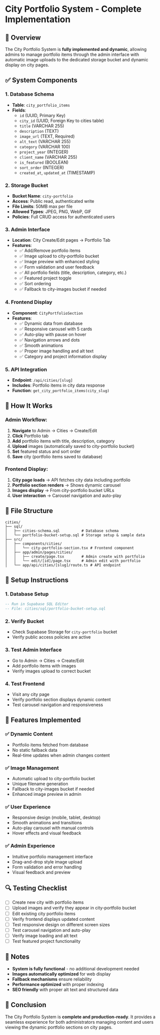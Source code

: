 # City Portfolio System - Complete Implementation

## 🎯 Overview

The City Portfolio System is **fully implemented and dynamic**, allowing admins to manage portfolio items through the admin interface with automatic image uploads to the dedicated storage bucket and dynamic display on city pages.

## ✅ System Components

### 1. **Database Schema**
- **Table**: `city_portfolio_items`
- **Fields**: 
  - `id` (UUID, Primary Key)
  - `city_id` (UUID, Foreign Key to cities table)
  - `title` (VARCHAR 255)
  - `description` (TEXT)
  - `image_url` (TEXT, Required)
  - `alt_text` (VARCHAR 255)
  - `category` (VARCHAR 100)
  - `project_year` (INTEGER)
  - `client_name` (VARCHAR 255)
  - `is_featured` (BOOLEAN)
  - `sort_order` (INTEGER)
  - `created_at`, `updated_at` (TIMESTAMP)

### 2. **Storage Bucket**
- **Bucket Name**: `city-portfolio`
- **Access**: Public read, authenticated write
- **File Limits**: 50MB max per file
- **Allowed Types**: JPEG, PNG, WebP, GIF
- **Policies**: Full CRUD access for authenticated users

### 3. **Admin Interface**
- **Location**: City Create/Edit pages → Portfolio Tab
- **Features**:
  - ✅ Add/Remove portfolio items
  - ✅ Image upload to city-portfolio bucket
  - ✅ Image preview with enhanced styling
  - ✅ Form validation and user feedback
  - ✅ All portfolio fields (title, description, category, etc.)
  - ✅ Featured project toggle
  - ✅ Sort ordering
  - ✅ Fallback to city-images bucket if needed

### 4. **Frontend Display**
- **Component**: `CityPortfolioSection`
- **Features**:
  - ✅ Dynamic data from database
  - ✅ Responsive carousel with 5 cards
  - ✅ Auto-play with pause on hover
  - ✅ Navigation arrows and dots
  - ✅ Smooth animations
  - ✅ Proper image handling and alt text
  - ✅ Category and project information display

### 5. **API Integration**
- **Endpoint**: `/api/cities/[slug]`
- **Includes**: Portfolio items in city data response
- **Function**: `get_city_portfolio_items(city_slug)`

## 🔧 How It Works

### Admin Workflow:
1. **Navigate** to Admin → Cities → Create/Edit
2. **Click** Portfolio tab
3. **Add** portfolio items with title, description, category
4. **Upload** images (automatically saved to city-portfolio bucket)
5. **Set** featured status and sort order
6. **Save** city (portfolio items saved to database)

### Frontend Display:
1. **City page loads** → API fetches city data including portfolio
2. **Portfolio section renders** → Shows dynamic carousel
3. **Images display** → From city-portfolio bucket URLs
4. **User interaction** → Carousel navigation and auto-play

## 📁 File Structure

```
cities/
├── sql/
│   ├── cities-schema.sql          # Database schema
│   └── portfolio-bucket-setup.sql # Storage setup & sample data
├── src/
│   ├── components/cities/
│   │   └── city-portfolio-section.tsx # Frontend component
│   ├── app/admin/pages/cities/
│   │   ├── create/page.tsx        # Admin create with portfolio
│   │   └── edit/[id]/page.tsx     # Admin edit with portfolio
│   └── app/api/cities/[slug]/route.ts # API endpoint
```

## 🚀 Setup Instructions

### 1. Database Setup
```sql
-- Run in Supabase SQL Editor
-- File: cities/sql/portfolio-bucket-setup.sql
```

### 2. Verify Bucket
- Check Supabase Storage for `city-portfolio` bucket
- Verify public access policies are active

### 3. Test Admin Interface
- Go to Admin → Cities → Create/Edit
- Add portfolio items with images
- Verify images upload to correct bucket

### 4. Test Frontend
- Visit any city page
- Verify portfolio section displays dynamic content
- Test carousel navigation and responsiveness

## 🎨 Features Implemented

### ✅ **Dynamic Content**
- Portfolio items fetched from database
- No static fallback data
- Real-time updates when admin changes content

### ✅ **Image Management**
- Automatic upload to city-portfolio bucket
- Unique filename generation
- Fallback to city-images bucket if needed
- Enhanced image preview in admin

### ✅ **User Experience**
- Responsive design (mobile, tablet, desktop)
- Smooth animations and transitions
- Auto-play carousel with manual controls
- Hover effects and visual feedback

### ✅ **Admin Experience**
- Intuitive portfolio management interface
- Drag-and-drop style image upload
- Form validation and error handling
- Visual feedback and preview

## 🔍 Testing Checklist

- [ ] Create new city with portfolio items
- [ ] Upload images and verify they appear in city-portfolio bucket
- [ ] Edit existing city portfolio items
- [ ] Verify frontend displays updated content
- [ ] Test responsive design on different screen sizes
- [ ] Test carousel navigation and auto-play
- [ ] Verify image loading and alt text
- [ ] Test featured project functionality

## 📝 Notes

- **System is fully functional** - no additional development needed
- **Images automatically optimized** for web display
- **Fallback mechanisms** ensure reliability
- **Performance optimized** with proper indexing
- **SEO friendly** with proper alt text and structured data

## 🎯 Conclusion

The City Portfolio System is **complete and production-ready**. It provides a seamless experience for both administrators managing content and users viewing the dynamic portfolio sections on city pages.
